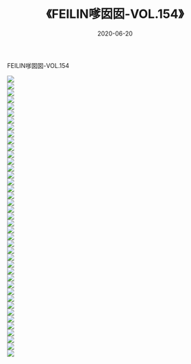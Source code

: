 ﻿---
layout: post
title:  《FEILIN嗲囡囡-VOL.154》
date:   2020-06-20
img: http://img.660000.xyz/Sharelink/网络美图/2020/FEILIN嗲囡囡-VOL.154/000.jpg
categories: [美女, 清纯, 唯美]
---

FEILIN嗲囡囡-VOL.154

  ![](http://img.660000.xyz/Sharelink/网络美图/2020/FEILIN嗲囡囡-VOL.154/001.jpg) <br> ![](http://img.660000.xyz/Sharelink/网络美图/2020/FEILIN嗲囡囡-VOL.154/002.jpg) <br> ![](http://img.660000.xyz/Sharelink/网络美图/2020/FEILIN嗲囡囡-VOL.154/003.jpg) <br> ![](http://img.660000.xyz/Sharelink/网络美图/2020/FEILIN嗲囡囡-VOL.154/004.jpg) <br> ![](http://img.660000.xyz/Sharelink/网络美图/2020/FEILIN嗲囡囡-VOL.154/005.jpg) <br> ![](http://img.660000.xyz/Sharelink/网络美图/2020/FEILIN嗲囡囡-VOL.154/006.jpg) <br> ![](http://img.660000.xyz/Sharelink/网络美图/2020/FEILIN嗲囡囡-VOL.154/007.jpg) <br> ![](http://img.660000.xyz/Sharelink/网络美图/2020/FEILIN嗲囡囡-VOL.154/008.jpg) <br> ![](http://img.660000.xyz/Sharelink/网络美图/2020/FEILIN嗲囡囡-VOL.154/009.jpg) <br> ![](http://img.660000.xyz/Sharelink/网络美图/2020/FEILIN嗲囡囡-VOL.154/010.jpg) <br> ![](http://img.660000.xyz/Sharelink/网络美图/2020/FEILIN嗲囡囡-VOL.154/011.jpg) <br> ![](http://img.660000.xyz/Sharelink/网络美图/2020/FEILIN嗲囡囡-VOL.154/012.jpg) <br> ![](http://img.660000.xyz/Sharelink/网络美图/2020/FEILIN嗲囡囡-VOL.154/013.jpg) <br> ![](http://img.660000.xyz/Sharelink/网络美图/2020/FEILIN嗲囡囡-VOL.154/014.jpg) <br> ![](http://img.660000.xyz/Sharelink/网络美图/2020/FEILIN嗲囡囡-VOL.154/015.jpg) <br> ![](http://img.660000.xyz/Sharelink/网络美图/2020/FEILIN嗲囡囡-VOL.154/016.jpg) <br> ![](http://img.660000.xyz/Sharelink/网络美图/2020/FEILIN嗲囡囡-VOL.154/017.jpg) <br> ![](http://img.660000.xyz/Sharelink/网络美图/2020/FEILIN嗲囡囡-VOL.154/018.jpg) <br> ![](http://img.660000.xyz/Sharelink/网络美图/2020/FEILIN嗲囡囡-VOL.154/019.jpg) <br> ![](http://img.660000.xyz/Sharelink/网络美图/2020/FEILIN嗲囡囡-VOL.154/020.jpg) <br> ![](http://img.660000.xyz/Sharelink/网络美图/2020/FEILIN嗲囡囡-VOL.154/021.jpg) <br> ![](http://img.660000.xyz/Sharelink/网络美图/2020/FEILIN嗲囡囡-VOL.154/022.jpg) <br> ![](http://img.660000.xyz/Sharelink/网络美图/2020/FEILIN嗲囡囡-VOL.154/023.jpg) <br> ![](http://img.660000.xyz/Sharelink/网络美图/2020/FEILIN嗲囡囡-VOL.154/024.jpg) <br> ![](http://img.660000.xyz/Sharelink/网络美图/2020/FEILIN嗲囡囡-VOL.154/025.jpg) <br> ![](http://img.660000.xyz/Sharelink/网络美图/2020/FEILIN嗲囡囡-VOL.154/026.jpg) <br> ![](http://img.660000.xyz/Sharelink/网络美图/2020/FEILIN嗲囡囡-VOL.154/027.jpg) <br> ![](http://img.660000.xyz/Sharelink/网络美图/2020/FEILIN嗲囡囡-VOL.154/028.jpg) <br> ![](http://img.660000.xyz/Sharelink/网络美图/2020/FEILIN嗲囡囡-VOL.154/029.jpg) <br> ![](http://img.660000.xyz/Sharelink/网络美图/2020/FEILIN嗲囡囡-VOL.154/030.jpg) <br> ![](http://img.660000.xyz/Sharelink/网络美图/2020/FEILIN嗲囡囡-VOL.154/031.jpg) <br> ![](http://img.660000.xyz/Sharelink/网络美图/2020/FEILIN嗲囡囡-VOL.154/032.jpg) <br> ![](http://img.660000.xyz/Sharelink/网络美图/2020/FEILIN嗲囡囡-VOL.154/033.jpg) <br> ![](http://img.660000.xyz/Sharelink/网络美图/2020/FEILIN嗲囡囡-VOL.154/034.jpg) <br> ![](http://img.660000.xyz/Sharelink/网络美图/2020/FEILIN嗲囡囡-VOL.154/035.jpg) <br> ![](http://img.660000.xyz/Sharelink/网络美图/2020/FEILIN嗲囡囡-VOL.154/036.jpg) <br> ![](http://img.660000.xyz/Sharelink/网络美图/2020/FEILIN嗲囡囡-VOL.154/037.jpg) <br> ![](http://img.660000.xyz/Sharelink/网络美图/2020/FEILIN嗲囡囡-VOL.154/038.jpg) <br> ![](http://img.660000.xyz/Sharelink/网络美图/2020/FEILIN嗲囡囡-VOL.154/039.jpg) <br> ![](http://img.660000.xyz/Sharelink/网络美图/2020/FEILIN嗲囡囡-VOL.154/040.jpg) <br> ![](http://img.660000.xyz/Sharelink/网络美图/2020/FEILIN嗲囡囡-VOL.154/041.jpg) <br>